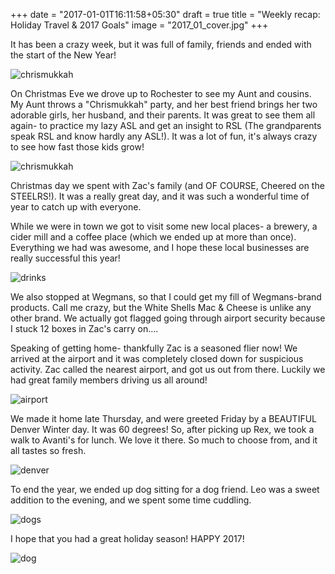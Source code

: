 +++
date = "2017-01-01T16:11:58+05:30"
draft = true
title = "Weekly recap: Holiday Travel & 2017 Goals"
image = "2017_01_cover.jpg"
+++

It has been a crazy week, but it was full of family, friends and ended with the start of the New Year!

![chrismukkah](/images/2016chrismukka.jpg)

On Christmas Eve we drove up to Rochester to see my Aunt and cousins. My Aunt throws a "Chrismukkah" party, and her best friend brings her two adorable girls, her husband, and their parents. It was great to see them all again- to practice my lazy ASL and get an insight to RSL (The grandparents speak RSL and know hardly any ASL!). It was a lot of fun, it's always crazy to see how fast those kids grow!

![chrismukkah](/images/2017_01_snap.jpg)

Christmas day we spent with Zac's family (and OF COURSE, Cheered on the STEELRS!). It was a really great day, and it was such a wonderful time of year to catch up with everyone.

While we were in town we got to visit some new local places- a brewery, a cider mill and a coffee place (which we ended up at more than once). Everything we had was awesome, and I hope these local businesses are really successful this year!

![drinks](/images/2017_01_drinks.jpg)

We also stopped at Wegmans, so that I could get my fill of Wegmans-brand products. Call me crazy, but the White Shells Mac & Cheese is unlike any other brand. We actually got flagged going through airport security because I stuck 12 boxes in Zac's carry on....

Speaking of getting home- thankfully Zac is a seasoned flier now! We arrived at the airport and it was completely closed down for suspicious activity. Zac called the nearest airport, and got us out from there. Luckily we had great family members driving us all around!

![airport](/images/2016airport.jpg)

We made it home late Thursday, and were greeted Friday by a BEAUTIFUL Denver Winter day. It was 60 degrees! So, after picking up Rex, we took a walk to Avanti's for lunch. We love it there. So much to choose from, and it all tastes so fresh.

![denver](/images/2016denver.jpg)

To end the year, we ended up dog sitting for a dog friend. Leo was a sweet addition to the evening, and we spent some time cuddling.

![dogs](/images/2016nye.jpg)

I hope that you had a great holiday season! HAPPY 2017!

![dog](/images/2017_01_rexny.jpg)
